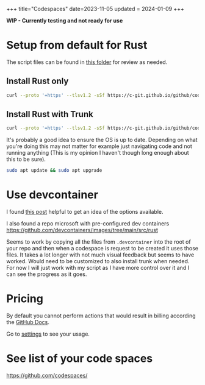 +++
title="Codespaces"
date=2023-11-05
updated = 2024-01-09
+++

**WIP - Currently testing and not ready for use**

# Setup from default for Rust

The script files can be found in [this folder](scripts/) for review as needed.

## Install Rust only

```sh
curl --proto '=https' --tlsv1.2 -sSf https://c-git.github.io/github/codespaces/scripts/setup_rust_only.sh | sh
```

## Install Rust with Trunk

```sh
curl --proto '=https' --tlsv1.2 -sSf https://c-git.github.io/github/codespaces/scripts/setup_with_trunk.sh | sh
```

It's probably a good idea to ensure the OS is up to date.
Depending on what you're doing this may not matter for example just navigating code and not running anything (This is my opinion I haven't though long enough about this to be sure).

```sh
sudo apt update && sudo apt upgrade
```

# Use devcontainer

I found [this post](https://containers.dev/guide/dockerfile) helpful to get an idea of the options available.

I also found a repo microsoft with pre-configured dev containers <https://github.com/devcontainers/images/tree/main/src/rust>

Seems to work by copying all the files from `.devcontainer` into the root of your repo and then when a codespace is request to be created it uses those files.
It takes a lot longer with not much visual feedback but seems to have worked.
Would need to be customized to also install trunk when needed.
For now I will just work with my script as I have more control over it and I can see the progress as it goes.

# Pricing

By default you cannot perform actions that would result in billing according the [GitHub Docs](https://docs.github.com/en/codespaces/overview#billing-for-codespaces).

Go to [settings](https://github.com/settings/billing/summary) to see your usage.

# See list of your code spaces

<https://github.com/codespaces/>
